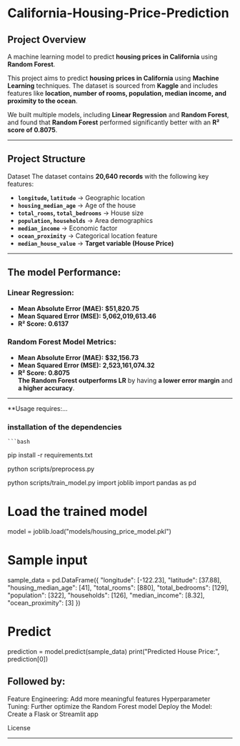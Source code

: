 # California-Housing-Price-Prediction

## Project Overview
A machine learning model to predict **housing prices in California** using **Random Forest**.

This project aims to predict **housing prices in California** using **Machine Learning** techniques. The dataset is sourced from **Kaggle** and includes features like **location, number of rooms, population, median income, and proximity to the ocean**.

We built multiple models, including **Linear Regression** and **Random Forest**, and found that **Random Forest** performed significantly better with an **R² score of 0.8075**.

---

## Project Structure


Dataset
The dataset contains **20,640 records** with the following key features:

- **`longitude`, `latitude`** → Geographic location  
- **`housing_median_age`** → Age of the house  
- **`total_rooms`, `total_bedrooms`** → House size  
- **`population`, `households`** → Area demographics  
- **`median_income`** → Economic factor  
- **`ocean_proximity`** → Categorical location feature  
- **`median_house_value`** → **Target variable (House Price)** 
---

## The model Performance:

### **Linear Regression:** 
- **Mean Absolute Error (MAE):** **\$51,820.75**  
- **Mean Squared Error (MSE):** **5,062,019,613.46**  
- **R² Score:** **0.6137** 

### **Random Forest Model Metrics:**
- **Mean Absolute Error (MAE):** **\$32,156.73**  
- **Mean Squared Error (MSE):** **2,523,161,074.32**  
- **R² Score:** **0.8075**  
**The Random Forest outperforms LR** by having **a lower error margin** and **a higher accuracy**.
---

**Usage requires:...

### installation of the dependencies
    ```bash
pip install -r requirements.txt 

 python scripts/preprocess.py
 
python scripts/train_model.py
import joblib
import pandas as pd

# Load the trained model
model = joblib.load("models/housing_price_model.pkl")

# Sample input
sample_data = pd.DataFrame({
    "longitude": [-122.23],
    "latitude": [37.88],
    "housing_median_age": [41],
    "total_rooms": [880],
    "total_bedrooms": [129],
    "population": [322],
    "households": [126],
    "median_income": [8.32],
    "ocean_proximity": [3]
})

# Predict
prediction = model.predict(sample_data)
print("Predicted House Price:", prediction[0])

## Followed by:
Feature Engineering: Add more meaningful features
Hyperparameter Tuning: Further optimize the Random Forest model
Deploy the Model: Create a Flask or Streamlit app

 License
 
---

